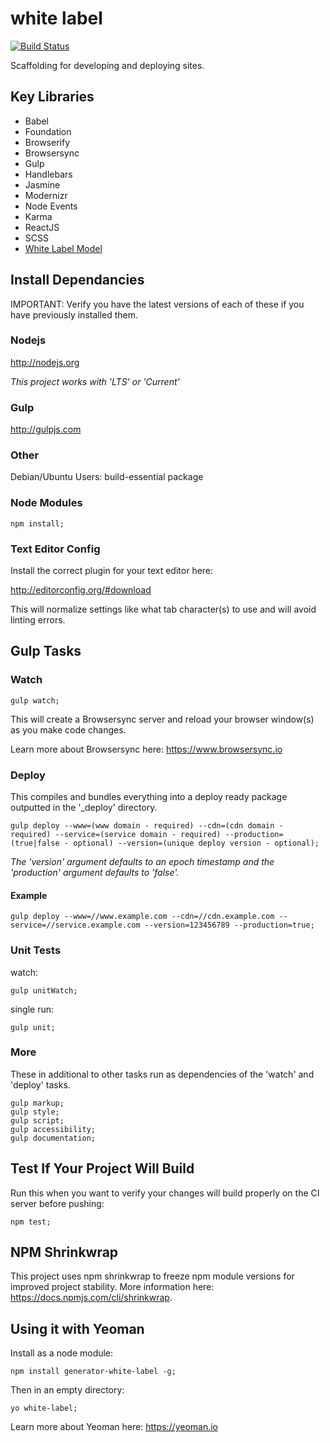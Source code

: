 # white label

[![Build Status](https://travis-ci.org/bshack/white-label.svg?branch=master)](https://travis-ci.org/bshack/white-label)

Scaffolding for developing and deploying sites.

## Key Libraries

- Babel
- Foundation
- Browserify
- Browsersync
- Gulp
- Handlebars
- Jasmine
- Modernizr
- Node Events
- Karma
- ReactJS
- SCSS
- [White Label Model](https://github.com/bshack/white-label-model)

## Install Dependancies

IMPORTANT: Verify you have the latest versions of each of these if you have previously installed them.

### Nodejs

http://nodejs.org

_This project works with 'LTS' or 'Current'_

### Gulp

http://gulpjs.com

### Other

Debian/Ubuntu Users:
build-essential package

### Node Modules

```
npm install;
```

### Text Editor Config

Install the correct plugin for your text editor here:

http://editorconfig.org/#download

This will normalize settings like what tab character(s) to use and will avoid linting errors.

## Gulp Tasks

### Watch

```
gulp watch;
```

This will create a Browsersync server and reload your browser window(s) as you make code changes.

Learn more about Browsersync here: https://www.browsersync.io

### Deploy

This compiles and bundles everything into a deploy ready package outputted in the '\_deploy' directory.

```
gulp deploy --www=(www domain - required) --cdn=(cdn domain - required) --service=(service domain - required) --production=(true|false - optional) --version=(unique deploy version - optional);
```

_The 'version' argument defaults to an epoch timestamp and the 'production' argument defaults to 'false'._

#### Example

```
gulp deploy --www=//www.example.com --cdn=//cdn.example.com --service=//service.example.com --version=123456789 --production=true;
```

### Unit Tests

watch:

```
gulp unitWatch;
```

single run:

```
gulp unit;
```

### More

These in additional to other tasks run as dependencies of the 'watch' and 'deploy' tasks.

```
gulp markup;
gulp style;
gulp script;
gulp accessibility;
gulp documentation;
```

## Test If Your Project Will Build

Run this when you want to verify your changes will build properly on the CI server before pushing:

```
npm test;
```

## NPM Shrinkwrap

This project uses npm shrinkwrap to freeze npm module versions for improved project stability. More information here: https://docs.npmjs.com/cli/shrinkwrap.

## Using it with Yeoman

Install as a node module:

```
npm install generator-white-label -g;
```

Then in an empty directory:

```
yo white-label;
```

Learn more about Yeoman here: https://yeoman.io

